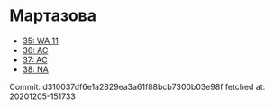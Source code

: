 # Мартазова
- [35: WA 11](35.md)
- [36: AC](36.md)
- [37: AC](37.md)
- [38: NA](38.md)

Commit: d310037df6e1a2829ea3a61f88bcb7300b03e98f
 fetched at: 20201205-151733
